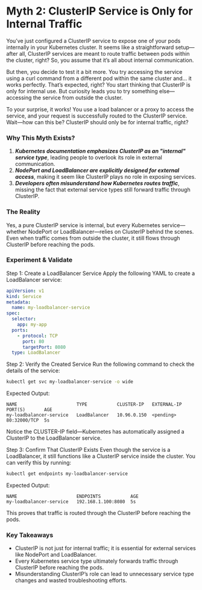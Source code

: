 # Myth 2: ClusterIP Service is Only for Internal Traffic
You’ve just configured a ClusterIP service to expose one of your pods internally in your Kubernetes cluster. It seems like a straightforward setup—after all, ClusterIP services are meant to route traffic between pods within the cluster, right? So, you assume that it’s all about internal communication.

But then, you decide to test it a bit more. You try accessing the service using a curl command from a different pod within the same cluster and… it works perfectly. That’s expected, right? You start thinking that ClusterIP is only for internal use. But curiosity leads you to try something else—accessing the service from outside the cluster.

To your surprise, it works! You use a load balancer or a proxy to access the service, and your request is successfully routed to the ClusterIP service. Wait—how can this be? ClusterIP should only be for internal traffic, right?

### Why This Myth Exists?
1. ***Kubernetes documentation emphasizes ClusterIP as an "internal" service type***, leading people to overlook its role in external communication.
2. ***NodePort and LoadBalancer are explicitly designed for external access***, making it seem like ClusterIP plays no role in exposing services.
3. ***Developers often misunderstand how Kubernetes routes traffic***, missing the fact that external service types still forward traffic through ClusterIP.

### The Reality
Yes, a pure ClusterIP service is internal, but every Kubernetes service—whether NodePort or LoadBalancer—relies on ClusterIP behind the scenes. Even when traffic comes from outside the cluster, it still flows through ClusterIP before reaching the pods.

### Experiment & Validate
Step 1: Create a LoadBalancer Service
Apply the following YAML to create a LoadBalancer service:

```yaml
apiVersion: v1
kind: Service
metadata:
  name: my-loadbalancer-service
spec:
  selector:
    app: my-app
  ports:
    - protocol: TCP
      port: 80
      targetPort: 8080
  type: LoadBalancer
```
Step 2: Verify the Created Service
Run the following command to check the details of the service:
```sh
kubectl get svc my-loadbalancer-service -o wide
```

Expected Output:
```pgsql
NAME                      TYPE           CLUSTER-IP   EXTERNAL-IP   PORT(S)       AGE
my-loadbalancer-service   LoadBalancer   10.96.0.150  <pending>     80:32000/TCP  5s
```
Notice the CLUSTER-IP field—Kubernetes has automatically assigned a ClusterIP to the LoadBalancer service.

Step 3: Confirm That ClusterIP Exists
Even though the service is a LoadBalancer, it still functions like a ClusterIP service inside the cluster. You can verify this by running:
```sh
kubectl get endpoints my-loadbalancer-service
```
Expected Output:
```nginx
NAME                      ENDPOINTS           AGE
my-loadbalancer-service   192.168.1.100:8080  5s
```

This proves that traffic is routed through the ClusterIP before reaching the pods.

### Key Takeaways
- ClusterIP is not just for internal traffic; it is essential for external services like NodePort and LoadBalancer.
- Every Kubernetes service type ultimately forwards traffic through ClusterIP before reaching the pods.
- Misunderstanding ClusterIP’s role can lead to unnecessary service type changes and wasted troubleshooting efforts.